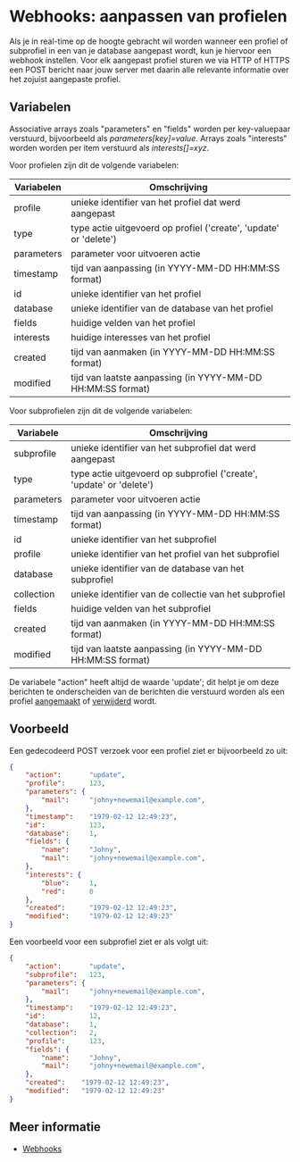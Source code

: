 # Webhooks: aanpassen van profielen

Als je in real-time op de hoogte gebracht wil worden wanneer een
profiel of subprofiel in een van je database aangepast wordt,
kun je hiervoor een webhook instellen.
Voor elk aangepast profiel sturen we via HTTP of HTTPS een POST bericht naar jouw
server met daarin alle relevante informatie over het zojuist aangepaste profiel.

## Variabelen

Associative arrays zoals "parameters" en "fields" worden per key-valuepaar verstuurd,
bijvoorbeeld als *parameters[key]=value*.
Arrays zoals "interests" worden worden per item verstuurd als *interests[]=xyz*.

Voor profielen zijn dit de volgende variabelen:

| Variabelen  | Omschrijving                                                      |
|-------------|-------------------------------------------------------------------|
| profile     | unieke identifier van het profiel dat werd aangepast              |
| type        | type actie uitgevoerd op profiel ('create', 'update' or 'delete') |
| parameters  | parameter voor uitvoeren actie                                    |
| timestamp   | tijd van aanpassing (in YYYY-MM-DD HH:MM:SS format)               |
| id          | unieke identifier van het profiel                                 |
| database    | unieke identifier van de database van het profiel                 |
| fields      | huidige velden van het profiel                                    |
| interests   | huidige interesses van het profiel                                |
| created     | tijd van aanmaken (in YYYY-MM-DD HH:MM:SS format)                 |
| modified    | tijd van laatste aanpassing (in YYYY-MM-DD HH:MM:SS format)       |

Voor subprofielen zijn dit de volgende variabelen:

| Variabele   | Omschrijving                                                         |
|-------------|----------------------------------------------------------------------|
| subprofile  | unieke identifier van het subprofiel dat werd aangepast              |
| type        | type actie uitgevoerd op subprofiel ('create', 'update' or 'delete') |
| parameters  | parameter voor uitvoeren actie                                       |
| timestamp   | tijd van aanpassing (in YYYY-MM-DD HH:MM:SS format)                  |
| id          | unieke identifier van het subprofiel                                 |
| profile     | unieke identifier van het profiel van het subprofiel                 |
| database    | unieke identifier van de database van het subprofiel                 |
| collection  | unieke identifier van de collectie van het subprofiel                |
| fields      | huidige velden van het subprofiel                                    |
| created     | tijd van aanmaken (in YYYY-MM-DD HH:MM:SS format)                    |
| modified    | tijd van laatste aanpassing (in YYYY-MM-DD HH:MM:SS format)          |

De variabele "action" heeft altijd de waarde 'update'; dit helpt je om deze
berichten te onderscheiden van de berichten die verstuurd worden als een
profiel [aangemaakt](webhook-creates) of [verwijderd](webhook-deletes) wordt.

## Voorbeeld

Een gedecodeerd POST verzoek voor een profiel ziet er bijvoorbeeld zo uit:

```json
{
    "action":       "update",
    "profile":      123,
    "parameters": {
        "mail":     "johny+newemail@example.com",
    },
    "timestamp":    "1979-02-12 12:49:23",
    "id":           123,
    "database":     1,
    "fields": {
        "name":     "Johny",
        "mail":     "johny+newemail@example.com",
    },
    "interests": {
        "blue":     1,
        "red":      0
    },
    "created":      "1979-02-12 12:49:23",
    "modified":     "1979-02-12 12:49:23"
}
```

Een voorbeeld voor een subprofiel ziet er als volgt uit:

```json
{
    "action":       "update",
    "subprofile":   123,
    "parameters": {
        "mail":     "johny+newemail@example.com",
    },
    "timestamp":    "1979-02-12 12:49:23",
    "id":           12,
    "database":     1,
    "collection":   2,
    "profile":      123,
    "fields": {
        "name":     "Johny",
        "mail":     "johny+newemail@example.com",
    },
    "created":    "1979-02-12 12:49:23",
    "modified":   "1979-02-12 12:49:23"
}
```

## Meer informatie

* [Webhooks](./webhooks)
